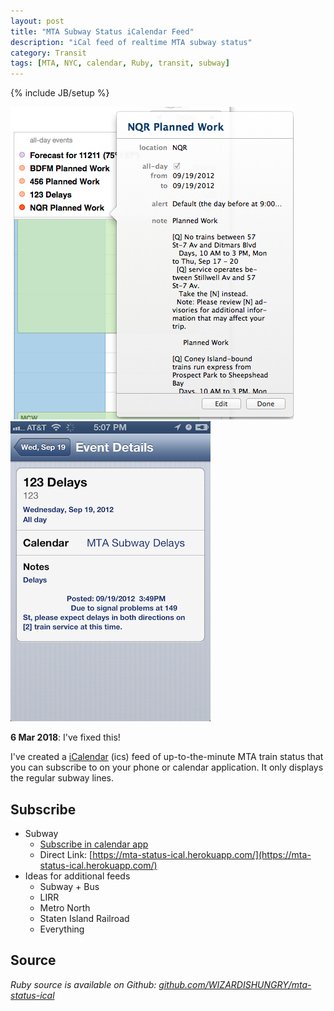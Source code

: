 ```yaml
---
layout: post
title: "MTA Subway Status iCalendar Feed"
description: "iCal feed of realtime MTA subway status"
category: Transit
tags: [MTA, NYC, calendar, Ruby, transit, subway]
---
```

{% include JB/setup %}
<p><span class="marginnote"><a href="/assets/images/mta-ical-osx-1.png"><img src="/assets/images/mta-ical-osx-1.png" alt="iCal displaying MTA status in OSX" ></a>
<a href="/assets/images/mta-ical-ios-2.png"><img src="/assets/images/mta-ical-ios-2.png" alt="iCal displaying MTA status in iOS" ></a></span></p>

**6 Mar 2018**: I've fixed this!

I've created a [iCalendar](http://en.wikipedia.org/wiki/ICalendar) (ics) feed of up-to-the-minute MTA train status that you can subscribe to on your phone or calendar application.
It only displays the regular subway lines.
## Subscribe

* Subway
  * [Subscribe in calendar app](webcal://mta-status-ical.herokuapp.com/)
  * Direct Link: [https://mta-status-ical.herokuapp.com/](https://mta-status-ical.herokuapp.com/)
* Ideas for additional feeds
  * Subway + Bus
  * LIRR
  * Metro North
  * Staten Island Railroad
  * Everything

Source
------
*Ruby source is available on Github: [github.com/WIZARDISHUNGRY/mta-status-ical](https://github.com/WIZARDISHUNGRY/mta-status-ical)*
